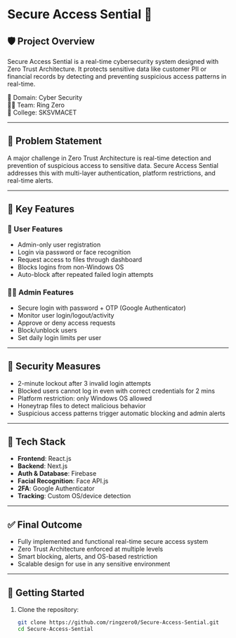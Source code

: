# Secure Access Sential 🔐

## 🛡️ Project Overview
Secure Access Sential is a real-time cybersecurity system designed with Zero Trust Architecture. It protects sensitive data like customer PII or financial records by detecting and preventing suspicious access patterns in real-time.


🎯 Domain: Cyber Security    
👨‍💻 Team: Ring Zero  
🏫 College: SKSVMACET  


---

## 🚨 Problem Statement
A major challenge in Zero Trust Architecture is real-time detection and prevention of suspicious access to sensitive data. Secure Access Sential addresses this with multi-layer authentication, platform restrictions, and real-time alerts.

---

## 🎯 Key Features

### 👤 User Features
- Admin-only user registration
- Login via password or face recognition
- Request access to files through dashboard
- Blocks logins from non-Windows OS
- Auto-block after repeated failed login attempts

### 👨‍💼 Admin Features
- Secure login with password + OTP (Google Authenticator)
- Monitor user login/logout/activity
- Approve or deny access requests
- Block/unblock users
- Set daily login limits per user

---

## 🔐 Security Measures
- 2-minute lockout after 3 invalid login attempts
- Blocked users cannot log in even with correct credentials for 2 mins
- Platform restriction: only Windows OS allowed
- Honeytrap files to detect malicious behavior
- Suspicious access patterns trigger automatic blocking and admin alerts

---

## 🧰 Tech Stack
- **Frontend**: React.js  
- **Backend**: Next.js  
- **Auth & Database**: Firebase  
- **Facial Recognition**: Face API.js  
- **2FA**: Google Authenticator  
- **Tracking**: Custom OS/device detection

---

## ✅ Final Outcome
- Fully implemented and functional real-time secure access system
- Zero Trust Architecture enforced at multiple levels
- Smart blocking, alerts, and OS-based restriction
- Scalable design for use in any sensitive environment

---

## 🚀 Getting Started

1. Clone the repository:
   ```bash
   git clone https://github.com/ringzero0/Secure-Access-Sential.git
   cd Secure-Access-Sential
